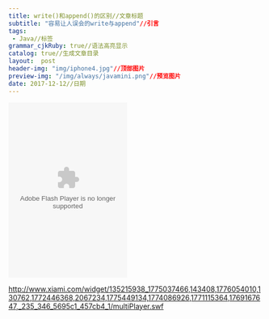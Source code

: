 ```yaml
---
title: write()和append()的区别//文章标题
subtitle: "容易让人误会的write与append"//引言
tags: 
 - Java//标签
grammar_cjkRuby: true//语法高亮显示
catalog: true//生成文章目录
layout:  post
header-img: "img/iphone4.jpg"//顶部图片
preview-img: "/img/always/javamini.png"//预览图片
date: 2017-12-12//日期
---
```


<embed src="http://www.xiami.com/widget/135215938_1775037466,143408,1776054010,130762,1772446368,2067234,1775449134,1774086926,1771115364,1769167647,_235_346_5695c1_457cb4_1/multiPlayer.swf" type="application/x-shockwave-flash" width="235" height="346" wmode="opaque"></embed>

http://www.xiami.com/widget/135215938_1775037466,143408,1776054010,130762,1772446368,2067234,1775449134,1774086926,1771115364,1769167647,_235_346_5695c1_457cb4_1/multiPlayer.swf

<script type="text/javascript" src="http://www.xiami.com/widget/player-multi?uid=135215938&sid=1775037466,143408,1776054010,130762,1772446368,2067234,1775449134,1774086926,1771115364,1769167647,&width=235&height=346&mainColor=5695c1&backColor=457cb4&autoplay=1&mode=js"></script>